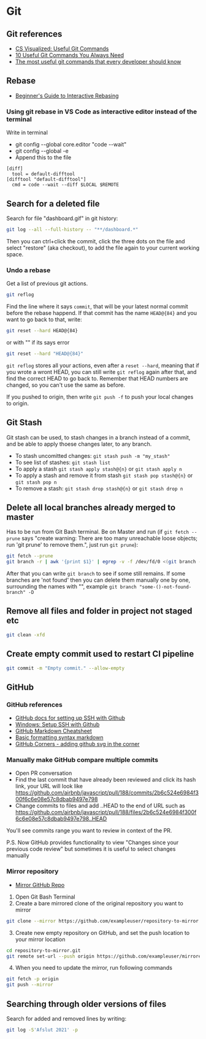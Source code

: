 # Git

## Git references

- [CS Visualized: Useful Git Commands](https://dev.to/lydiahallie/cs-visualized-useful-git-commands-37p1)
- [10 Useful Git Commands You Always Need](https://medium.com/android-bits/10-useful-git-commands-you-always-need-b0d0a50b81e6)
- [The most useful git commands that every developer should know](https://dev.to/krantikr/the-most-useful-git-commands-that-every-developer-should-know-49hi)

## Rebase

- [Beginner's Guide to Interactive Rebasing](https://dev.to/blakedeboer/beginners-guide-to-interactive-rebasing-1ob)

### Using git rebase in VS Code as interactive editor instead of the terminal

Write in terminal

- git config --global core.editor "code --wait"
- git config --global -e
- Append this to the file

```
[diff]
  tool = default-difftool
[difftool "default-difftool"]
  cmd = code --wait --diff $LOCAL $REMOTE
```

## Search for a deleted file

Search for file "dashboard.gif" in git history:

```bash
git log --all --full-history -- "**/dashboard.*"
```

Then you can ctrl+click the commit, click the three dots on the file and select "restore" (aka checkout), to add the file again to your current working space.

### Undo a rebase

Get a list of previous git actions.

```bash
git reflog
```

Find the line where it says `commit`, that will be your latest normal commit before the rebase happend. If that commit has the name `HEAD@{84}` and you want to go back to that, write:

```bash
git reset --hard HEAD@{84}
```

or with "" if its says error

```bash
git reset --hard "HEAD@{84}"
```

`git reflog` stores all your actions, even after a `reset --hard`, meaning that if you wrote a wront HEAD, you can still write `git reflog` again after that, and find the correct HEAD to go back to. Remember that HEAD numbers are changed, so you can't use the same as before.

If you pushed to origin, then write `git push -f` to push your local changes to origin.

## Git Stash

Git stash can be used, to stash changes in a branch instead of a commit, and be able to apply thoese changes later, to any branch.

- To stash uncomitted changes: `git stash push -m "my_stash"`
- To see list of stashes: `git stash list`
- To apply a stash `git stash apply stash@{n}` or `git stash apply n`
- To apply a stash and remove it from stash `git stash pop stash@{n}` or `git stash pop n`
- To remove a stash: `git stash drop stash@{n}` or `git stash drop n`

## Delete all local branches already merged to master

Has to be run from Git Bash terminal. Be on Master and run (if `git fetch --prune` says "create warning: There are too many unreachable loose objects; run 'git prune' to remove them.", just run `git prune`):

```bash
git fetch --prune
git branch -r | awk '{print $1}' | egrep -v -f /dev/fd/0 <(git branch -vv | grep origin) | awk '{print $1}' | xargs git branch -D
```

After that you can write `git branch` to see if some still remains. If some branches are 'not found' then you can delete them manually one by one, surrounding the names with "", example `git branch "some-()-not-found-branch" -D`

## Remove all files and folder in project not staged etc

```bash
git clean -xfd
```

## Create empty commit used to restart CI pipeline

```bash
git commit -m "Empty commit." --allow-empty
```

## GitHub

### GitHub references

- [GitHub docs for setting up SSH with Github](https://docs.github.com/en/github/authenticating-to-github/connecting-to-github-with-ssh)
- [Windows: Setup SSH with Github](https://docs.joyent.com/public-cloud/getting-started/ssh-keys/generating-an-ssh-key-manually/manually-generating-your-ssh-key-in-windows)
- [GitHub Markdown Cheatsheet](https://github.com/adam-p/markdown-here/wiki/Markdown-Cheatsheet)
- [Basic formatting syntax markdown](https://help.github.com/en/github/writing-on-github/basic-writing-and-formatting-syntax)
- [GitHub Corners - adding github svg in the corner](http://tholman.com/github-corners/)

### Manually make GitHub compare multiple commits

- Open PR conversation
- Find the last commit that have already been reviewed and click its hash link, your URL will look like <https://github.com/airbnb/javascript/pull/188/commits/2b6c524e6984f300f6c6e08e57c8dbab9497e798>
- Change commits to files and add ..HEAD to the end of URL such as <https://github.com/airbnb/javascript/pull/188/files/2b6c524e6984f300f6c6e08e57c8dbab9497e798..HEAD>

You'll see commits range you want to review in context of the PR.

P.S. Now GitHub provides functionality to view "Changes since your previous code review" but sometimes it is useful to select changes manually

### Mirror repository

- [Mirror GitHub Repo](https://help.github.com/en/github/creating-cloning-and-archiving-repositories/duplicating-a-repository#mirroring-a-repository-in-another-location)

1. Open Git Bash Terminal
2. Create a bare mirrored clone of the original repository you want to mirror

```bash
git clone --mirror https://github.com/exampleuser/repository-to-mirror.git
```

3. Create new empty repository on GitHub, and set the push location to your mirror location

```bash
cd repository-to-mirror.git
git remote set-url --push origin https://github.com/exampleuser/mirrored
```

4. When you need to update the mirror, run following commands

```bash
git fetch -p origin
git push --mirror
```

## Searching through older versions of files

Search for added and removed lines by writing:

```bash
git log -S'Afslut 2021' -p
```
